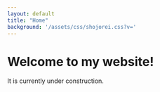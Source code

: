 ```yaml
---
layout: default
title: "Home"
background: '/assets/css/shojorei.css?v='
---
```

# Welcome to my website!

It is currently under construction.
